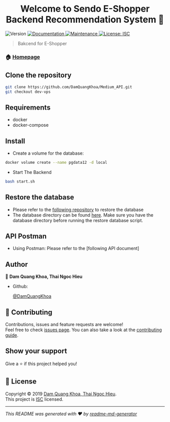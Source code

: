 <h1 align="center">Welcome to Sendo E-Shopper Backend Recommendation System 👋</h1>
<p>
  <img alt="Version" src="https://img.shields.io/badge/version-1.0.0-blue.svg?cacheSeconds=2592000" />
  <a href="https://github.com/DamQuangKhoa/Medium_API#readme" target="_blank">
    <img alt="Documentation" src="https://img.shields.io/badge/documentation-yes-brightgreen.svg" />
  </a>
  <a href="https://github.com/DamQuangKhoa/Medium_API/graphs/commit-activity" target="_blank">
    <img alt="Maintenance" src="https://img.shields.io/badge/Maintained%3F-yes-green.svg" />
  </a>
  <a href="https://github.com/DamQuangKhoa/Medium_API/blob/master/LICENSE" target="_blank">
    <img alt="License: ISC" src="https://img.shields.io/github/license/DamQuangKhoa/Sendo E-Shopper Backend Recommendation System" />
  </a>
</p>

> Bakcend for E-Shopper

### 🏠 [Homepage](https://github.com/DamQuangKhoa/Medium_API#readme)

## Clone the repository

```bash
git clone https://github.com/DamQuangKhoa/Medium_API.git
git checkout dev-vps
```

## Requirements

- docker
- docker-compose

## Install

- Create a volume for the database:

```bash
docker volume create --name pgdata12 -d local
```

- Start The Backend

```sh
bash start.sh
```

## Restore the database

- Please refer to the [following repository](https://github.com/ngochieu642/restore_database.git) to restore the database
- The database directory can be found [here](https://drive.google.com/open?id=1TfjuI-cYDcnBzjfEAmN4Xv910VMdZUfx). Make sure you have the database directory before running the restore database script.

## API Postman

- Using Postman: Please refer to the [following API document]

## Author

👤 **Dam Quang Khoa, Thai Ngoc Hieu**

- Github:

  [@DamQuangKhoa](https://github.com/DamQuangKhoa)

## 🤝 Contributing

Contributions, issues and feature requests are welcome!<br />Feel free to check [issues page](https://github.com/DamQuangKhoa/Medium_API/issues). You can also take a look at the [contributing guide](https://github.com/DamQuangKhoa/Medium_API/blob/master/CONTRIBUTING.md).

## Show your support

Give a ⭐️ if this project helped you!

## 📝 License

Copyright © 2019 [Dam Quang Khoa, Thai Ngoc Hieu](https://github.com/DamQuangKhoa).<br />
This project is [ISC](https://github.com/DamQuangKhoa/Medium_API/blob/master/LICENSE) licensed.

---

_This README was generated with ❤️ by [readme-md-generator](https://github.com/kefranabg/readme-md-generator)_
